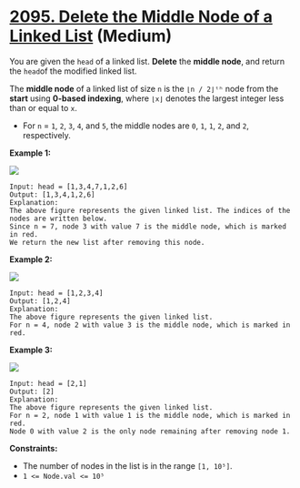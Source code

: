 # [2095. Delete the Middle Node of a Linked List][link] (Medium)

[link]: https://leetcode.com/problems/delete-the-middle-node-of-a-linked-list/

You are given the `head` of a linked list. **Delete** the **middle node**, and return the `head`of
the modified linked list.

The **middle node** of a linked list of size `n` is the `⌊n / 2⌋ᵗʰ` node from the **start** using
**0-based indexing**, where `⌊x⌋` denotes the largest integer less than or equal to `x`.

- For `n` = `1`, `2`, `3`, `4`, and `5`, the middle nodes are `0`, `1`, `1`, `2`, and `2`,
respectively.

**Example 1:**

![](https://assets.leetcode.com/uploads/2021/11/16/eg1drawio.png)

```
Input: head = [1,3,4,7,1,2,6]
Output: [1,3,4,1,2,6]
Explanation:
The above figure represents the given linked list. The indices of the nodes are written below.
Since n = 7, node 3 with value 7 is the middle node, which is marked in red.
We return the new list after removing this node.
```

**Example 2:**

![](https://assets.leetcode.com/uploads/2021/11/16/eg2drawio.png)

```
Input: head = [1,2,3,4]
Output: [1,2,4]
Explanation:
The above figure represents the given linked list.
For n = 4, node 2 with value 3 is the middle node, which is marked in red.
```

**Example 3:**

![](https://assets.leetcode.com/uploads/2021/11/16/eg3drawio.png)

```
Input: head = [2,1]
Output: [2]
Explanation:
The above figure represents the given linked list.
For n = 2, node 1 with value 1 is the middle node, which is marked in red.
Node 0 with value 2 is the only node remaining after removing node 1.
```

**Constraints:**

- The number of nodes in the list is in the range `[1, 10⁵]`.
- `1 <= Node.val <= 10⁵`
